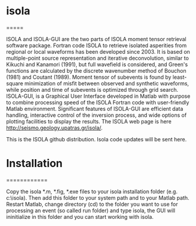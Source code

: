 <h1> isola</h1>
=====

ISOLA and ISOLA-GUI are the two parts of ISOLA moment tensor retrieval software package. Fortran code ISOLA to retrieve isolated asperities from regional or local waveforms has been developed since 2003. It is based on multiple-point source representation and iterative deconvolution, similar to Kikuchi and Kanamori (1991), but full wavefield is considered, and Green's functions are calculated by the discrete wavenumber method of Bouchon (1981) and Coutant (1989). Moment tensor of subevents is found by least-square minimization of misfit between observed and synthetic waveforms, while position and time of subevents is optimized through grid search. ISOLA-GUI, is a Graphical User Interface developed in Matlab with purpose to combine processing speed of the ISOLA Fortran code with user-friendly Matlab environment. Significant features of ISOLA-GUI are efficient data handling, interactive control of the inversion process, and wide options of plotting facilities to display the results. The ISOLA web page is here  http://seismo.geology.upatras.gr/isola/.

This is the ISOLA github distribution. Isola code updates will be sent here.


<h1>Installation</h1>
============

Copy the isola *.m, *.fig, *.exe files to your isola installation folder (e.g. c:\isola). Then add this folder to your system path and to your Matlab path. Restart Matlab, change directory (cd) to the folder you want to use for processing an event (so called run folder) and type isola, the GUI will ininitialize in this folder and you can start working with isola.


